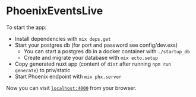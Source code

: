 # PhoenixEventsLive

To start the app:

  * Install dependencies with `mix deps.get`
  * Start your postgres db (for port and password see config/dev.exs)
    * You can start a postgres db in a docker container with `./startup_db`
    * Create and migrate your database with `mix ecto.setup`
  * Copy generated nuxt app (content of `dist` after running `npm run generate`) to priv/static
  * Start Phoenix endpoint with `mix phx.server`

Now you can visit [`localhost:4000`](http://localhost:4000) from your browser.
